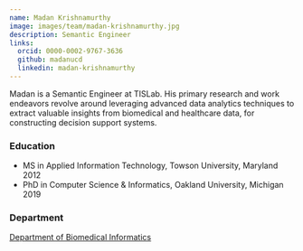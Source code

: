 ```yaml
---
name: Madan Krishnamurthy
image: images/team/madan-krishnamurthy.jpg
description: Semantic Engineer
links:
  orcid: 0000-0002-9767-3636
  github: madanucd
  linkedin: madan-krishnamurthy
---
```


Madan is a Semantic Engineer at TISLab. His primary research and work endeavors revolve around leveraging advanced data analytics techniques to extract valuable insights from biomedical and healthcare data, for constructing decision support systems.


### Education


- MS in Applied Information Technology, Towson University, Maryland 2012
- PhD in Computer Science & Informatics, Oakland University, Michigan 2019


### Department

[Department of Biomedical Informatics](https://medschool.cuanschutz.edu/dbmi)